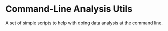 # Command-Line Analysis Utils

A set of simple scripts to help with doing data analysis at the command line.
